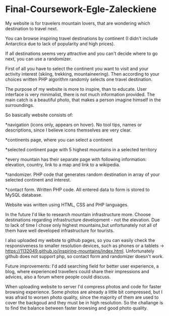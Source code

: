 # Final-Coursework-Egle-Zaleckiene

My website is for travelers mountain lovers, that are wondering  which destination to travel next.

You can browse inspiring travel destinations by continent (I didn't include Antarctica due to lack of popularity and high prices). 

If all destinations seems very attractive and you can't decide where to go next, you can use a randomizer. 

First of all you have to select the continent you want to visit and your activity interest (skiing, trekking, mountaineering). Then according to your choices written PHP algorithm randomly selects one travel destination.  

The purpose of my website is more to inspire, than to educate. User interface is very minimalist,  there is not much information provided. The main catch is a beautiful photo, that makes a person imagine himself in the surroundings.

So basically website consists of:

*navigation (icons only, appears on hover). No tool tips, names or descriptions, since I believe  icons themselves are very clear.

*continents page, where you can select a continent

*selected continent page with 5 highest mountains in a selected territory

*every mountain has their separate page with following information: elevation, country, link to a map and link to a wikipedia.

*randomizer. PHP code that generates random destination in array of your selected continent and interest. 

*contact form. Written PHP code. All entered data to form is stored to MySQL database.

Website was written using HTML, CSS and PHP languages. 



In the future I'd like to research mountain infrastructure more. Choose destinations regarding infrastructure development - not the elevation.  Due to lack of time I chose only highest mountains,but unfortunately  not all of them have well developed infrastructure for tourists. 


I also uploaded my webste to github pages, so you can easily check the responsiveness to smaller resolution devices, such as phones or a tablets -> https://1132049.github.io/inspiring-mountains/index.html.
Unfortunately github does not support php, so contact form and randomizer doesn't work.


Future improvements: I'd add searching field for better user experience, a blog, where experienced travellers could share their impressions and advices, also a  forum where people could  discuss. 


When uploading website to server I'd compress photos and code for faster browsing experience.
Some photos are already a little bit compressed, but I was afraid to worsen photo quality, since the majority of them are used to cover the backgoud and they must be in high resolution. 
So the challange is to find the balance between faster browsing and good photo quality.


